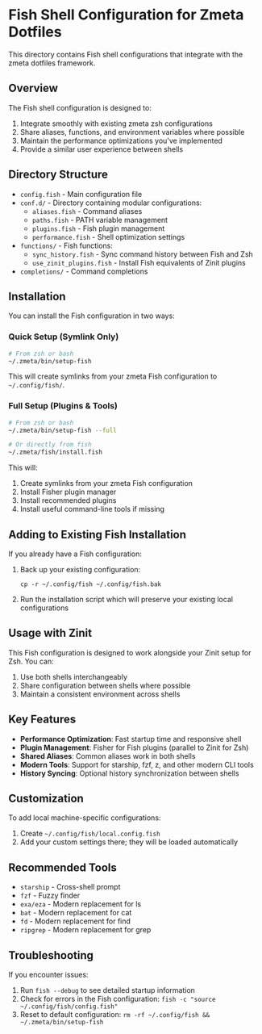 # Fish Shell Configuration for Zmeta Dotfiles

This directory contains Fish shell configurations that integrate with the zmeta dotfiles framework.

## Overview

The Fish shell configuration is designed to:

1. Integrate smoothly with existing zmeta zsh configurations
2. Share aliases, functions, and environment variables where possible
3. Maintain the performance optimizations you've implemented
4. Provide a similar user experience between shells

## Directory Structure

- `config.fish` - Main configuration file
- `conf.d/` - Directory containing modular configurations:
  - `aliases.fish` - Command aliases
  - `paths.fish` - PATH variable management
  - `plugins.fish` - Fish plugin management
  - `performance.fish` - Shell optimization settings
- `functions/` - Fish functions:
  - `sync_history.fish` - Sync command history between Fish and Zsh
  - `use_zinit_plugins.fish` - Install Fish equivalents of Zinit plugins
- `completions/` - Command completions

## Installation

You can install the Fish configuration in two ways:

### Quick Setup (Symlink Only)

```bash
# From zsh or bash
~/.zmeta/bin/setup-fish
```

This will create symlinks from your zmeta Fish configuration to `~/.config/fish/`.

### Full Setup (Plugins & Tools)

```bash
# From zsh or bash
~/.zmeta/bin/setup-fish --full

# Or directly from fish
~/.zmeta/fish/install.fish
```

This will:
1. Create symlinks from your zmeta Fish configuration
2. Install Fisher plugin manager
3. Install recommended plugins
4. Install useful command-line tools if missing

## Adding to Existing Fish Installation

If you already have a Fish configuration:

1. Back up your existing configuration:
   ```fish
   cp -r ~/.config/fish ~/.config/fish.bak
   ```

2. Run the installation script which will preserve your existing local configurations

## Usage with Zinit

This Fish configuration is designed to work alongside your Zinit setup for Zsh. You can:

1. Use both shells interchangeably
2. Share configuration between shells where possible
3. Maintain a consistent environment across shells

## Key Features

- **Performance Optimization**: Fast startup time and responsive shell
- **Plugin Management**: Fisher for Fish plugins (parallel to Zinit for Zsh)
- **Shared Aliases**: Common aliases work in both shells
- **Modern Tools**: Support for starship, fzf, z, and other modern CLI tools
- **History Syncing**: Optional history synchronization between shells

## Customization

To add local machine-specific configurations:

1. Create `~/.config/fish/local.config.fish`
2. Add your custom settings there; they will be loaded automatically

## Recommended Tools

- `starship` - Cross-shell prompt
- `fzf` - Fuzzy finder
- `exa/eza` - Modern replacement for ls
- `bat` - Modern replacement for cat
- `fd` - Modern replacement for find
- `ripgrep` - Modern replacement for grep

## Troubleshooting

If you encounter issues:

1. Run `fish --debug` to see detailed startup information
2. Check for errors in the Fish configuration: `fish -c "source ~/.config/fish/config.fish"`
3. Reset to default configuration: `rm -rf ~/.config/fish && ~/.zmeta/bin/setup-fish`